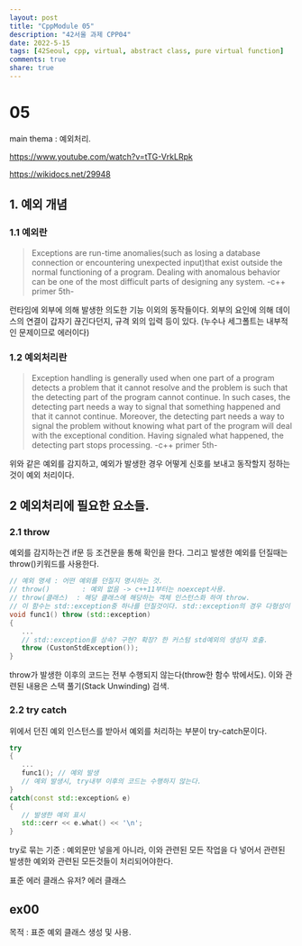 ```yaml
---
layout: post
title: "CppModule 05"
description: "42서울 과제 CPP04"
date: 2022-5-15
tags: [42Seoul, cpp, virtual, abstract class, pure virtual function]
comments: true
share: true
---
```


# 05
main thema : 예외처리.


https://www.youtube.com/watch?v=tTG-VrkLRpk

https://wikidocs.net/29948

## 1. 예외 개념

### 1.1 예외란
>Exceptions are run-time anomalies(such as losing a database connection or encountering unexpected input)that exist outside the normal functioning of a program. Dealing with anomalous behavior can be one of the most difficult parts of designing any system. -c++ primer 5th-

런타임에 외부에 의해 발생한 의도한 기능 이외의 동작들이다. 외부의 요인에 의해 데이스의 연결이 갑자기 끊긴다던지, 규격 외의 입력 등이 있다. (누수나 세그폴트는 내부적인 문제이므로 에러이다)

### 1.2 예외처리란
>Exception handling is generally used when one part of a program detects a problem that it cannot resolve and the problem is such that the detecting part of the program cannot continue. In such cases, the detecting part needs a way to signal that something happened and that it cannot continue. Moreover, the detecting part needs a way to signal the problem without knowing what part of the program will deal with the exceptional condition. Having signaled what happened, the detecting part stops processing. -c++ primer 5th-

위와 같은 예외를 감지하고, 예외가 발생한 경우 어떻게 신호를 보내고 동작할지 정하는것이 예외 처리이다.

## 2 예외처리에 필요한 요소들.

### 2.1 throw
예외를 감지하는건 if문 등 조건문을 통해 확인을 한다. 그리고 발생한 예외를 던질때는 throw()키워드를 사용한다.
```cpp
// 예외 명세 : 어떤 예외를 던질지 명시하는 것. 
// throw()        : 예외 없음 -> c++11부터는 noexcept사용.
// throw(클래스)  : 해당 클래스에 해당하는 객체 인스턴스화 하여 throw.
// 이 함수는 std::exception중 하나를 던질것이다. std::exception의 경우 다형성이 사용됨.
void func1() throw (std::exception)
{
   ...
   // std::exception를 상속? 구현? 확장? 한 커스텀 std예외의 생성자 호출.
   throw (CustonStdException());
}
```
throw가 발생한 이후의 코드는 전부 수행되지 않는다(throw한 함수 밖에서도). 이와 관련된 내용은 스택 풀기(Stack Unwinding) 검색.
### 2.2 try catch
위에서 던진 예외 인스턴스를 받아서 예외를 처리하는 부분이 try-catch문이다.
```cpp
try
{
   ...
   func1(); // 예외 발생
   // 예외 발생시, try내부 이후의 코드는 수행하지 않는다.
}
catch(const std::exception& e)
{
   // 발생한 예외 표시
   std::cerr << e.what() << '\n';
}
```

try로 묶는 기준 : 예외문만 넣을게 아니라, 이와 관련된 모든 작업을 다 넣어서 관련된 발생한 예외와 관련된 모든것들이 처리되어야한다.

표준 에러 클래스
유저? 에러 클래스

## ex00
목적 : 표준 예외 클래스 생성 및 사용.